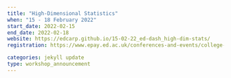 ```yaml
---
title: "High-Dimensional Statistics" 
when: "15 - 18 February 2022"
start_date: 2022-02-15
end_date: 2022-02-18
website: https://edcarp.github.io/15-02-22_ed-dash_high-dim-stats/
registration: https://www.epay.ed.ac.uk/conferences-and-events/college-of-medicine-and-veterinary-medicine/school-of-molecular-genetic-and-population-health-sciences/igmm/highdimensional-statistics

categories: jekyll update
type: workshop_announcement
---  
```

